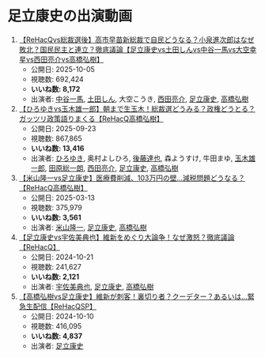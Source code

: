 # 足立康史の出演動画

1.  [【ReHacQvs総裁選後】高市早苗新総裁で自民どうなる？小泉進次郎はなぜ敗北？国民民主と連立？徹底議論【足立康史vs土田しんvs中谷一馬vs大空幸星vs西田亮介vs高橋弘樹】](/rehacq_fan/ids/KcpmK1qnGQM "wikilink")
    -   公開日: 2025-10-05
    -   視聴数: 692,424
    -   **いいね数: 8,172**
    -   出演者: [中谷一馬](/rehacq_fan/people/中谷一馬 "wikilink"), [土田しん](/rehacq_fan/people/土田しん "wikilink"), 大空こうき, [西田亮介](/rehacq_fan/people/西田亮介 "wikilink"), [足立康史](/rehacq_fan/people/足立康史 "wikilink"), [高橋弘樹](/rehacq_fan/people/高橋弘樹 "wikilink")
1.  [【ひろゆきvs玉木雄一郎】朝まで生玉木！総裁選どうみる？政権どうとる？ガッツリ政策語りまくる【ReHacQ高橋弘樹】](/rehacq_fan/ids/keDkHXJbZEY "wikilink")
    -   公開日: 2025-09-23
    -   視聴数: 867,865
    -   **いいね数: 13,416**
    -   出演者: [ひろゆき](/rehacq_fan/people/ひろゆき "wikilink"), 奥村よしひろ, [後藤達也](/rehacq_fan/people/後藤達也 "wikilink"), 森ようすけ, 牛田まゆ, [玉木雄一郎](/rehacq_fan/people/玉木雄一郎 "wikilink"), [田原総一朗](/rehacq_fan/people/田原総一朗 "wikilink"), [西田亮介](/rehacq_fan/people/西田亮介 "wikilink"), [足立康史](/rehacq_fan/people/足立康史 "wikilink"), [高橋弘樹](/rehacq_fan/people/高橋弘樹 "wikilink")
1.  [【米山隆一vs足立康史】医療費削減、103万円の壁…減税問題どうなる？【ReHacQ高橋弘樹】](/rehacq_fan/ids/IN66uVdNe8Q "wikilink")
    -   公開日: 2025-03-13
    -   視聴数: 375,979
    -   **いいね数: 3,561**
    -   出演者: [米山隆一](/rehacq_fan/people/米山隆一 "wikilink"), [足立康史](/rehacq_fan/people/足立康史 "wikilink"), [高橋弘樹](/rehacq_fan/people/高橋弘樹 "wikilink")
1.  [【足立康史vs宇佐美典也】維新をめぐり大論争！なぜ激怒？徹底議論【ReHacQ】](/rehacq_fan/ids/ITi-1ul-Xnw "wikilink")
    -   公開日: 2024-10-21
    -   視聴数: 241,627
    -   **いいね数: 2,121**
    -   出演者: [宇佐美典也](/rehacq_fan/people/宇佐美典也 "wikilink"), [足立康史](/rehacq_fan/people/足立康史 "wikilink"), [高橋弘樹](/rehacq_fan/people/高橋弘樹 "wikilink")
1.  [【高橋弘樹vs足立康史】維新が刺客！裏切り者？クーデター？あるいは…緊急生配信【ReHacQSP】](/rehacq_fan/ids/VKcPq7WgiTk "wikilink")
    -   公開日: 2024-10-10
    -   視聴数: 416,095
    -   **いいね数: 4,837**
    -   出演者: [足立康史](/rehacq_fan/people/足立康史 "wikilink")
